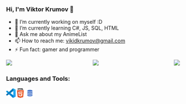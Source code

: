 ### Hi, I'm Viktor Krumov 👋

- 🔭 I’m currently working on myself :D
- 🌱 I’m currently learning C#, JS, SQL, HTML
- 💬 Ask me about my AnimeList
- 📫 How to reach me: vikidkrumov@gmail.com
- ⚡ Fun fact: gamer and programmer

<img src = "https://img.shields.io/badge/c%23-%23239120.svg?style=for-the-badge&logo=c-sharp&logoColor=white">


   <img align="left" width="47%" src="https://github-readme-stats.vercel.app/api?username=ViktorKrumov&theme=tokyonight&show_icons=true">
   <img align="left" width="44%" src="https://github-readme-stats.vercel.app/api/top-langs/?username=ViktorKrumov&layout=compact)](https://github.com/ViktorKrumov/github-readme-stats">
    
  <img scr="https://img.shields.io/badge/steam-%23000000.svg?style=for-the-badge&logo=steam&logoColor=white">
  
 

### Languages and Tools:

<img align="left" alt="Visual Studio Code" width="26px" src="https://raw.githubusercontent.com/github/explore/80688e429a7d4ef2fca1e82350fe8e3517d3494d/topics/visual-studio-code/visual-studio-code.png" />

<img align="left" alt="HTML5" width="26px" src="https://raw.githubusercontent.com/github/explore/80688e429a7d4ef2fca1e82350fe8e3517d3494d/topics/html/html.png" />
<img align="left" alt="SQL" width="26px" src="https://raw.githubusercontent.com/github/explore/80688e429a7d4ef2fca1e82350fe8e3517d3494d/topics/sql/sql.png" />

